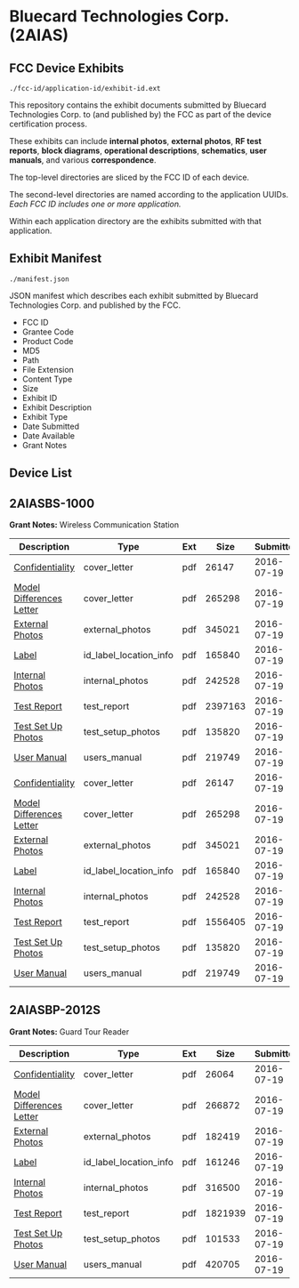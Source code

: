 # Bluecard Technologies Corp. (2AIAS)
## FCC Device Exhibits

```
./fcc-id/application-id/exhibit-id.ext
```

This repository contains the exhibit documents submitted by Bluecard Technologies Corp. to (and published by) the FCC as part of the device certification process.

These exhibits can include **internal photos**, **external photos**, **RF test reports**, **block diagrams**, **operational descriptions**, **schematics**, **user manuals**, and various **correspondence**.

The top-level directories are sliced by the FCC ID of each device.

The second-level directories are named according to the application UUIDs. *Each FCC ID includes one or more application.*

Within each application directory are the exhibits submitted with that application. 

## Exhibit Manifest

```
./manifest.json
```

JSON manifest which describes each exhibit submitted by Bluecard Technologies Corp. and published by the FCC.

- FCC ID
- Grantee Code
- Product Code
- MD5
- Path
- File Extension
- Content Type
- Size
- Exhibit ID
- Exhibit Description
- Exhibit Type
- Date Submitted
- Date Available
- Grant Notes

## Device List
## 2AIASBS-1000
**Grant Notes:** Wireless Communication Station

| Description | Type | Ext | Size | Submitted | Available |
| ----------- | ---- | --- | ---- | --------- | --------- |
| [Confidentiality](2AIASBS-1000/d1eaa95c44e4b43cc3addc2d85d7120a/3068714.pdf) | cover_letter | pdf | 26147 | 2016-07-19 | 2016-07-24 |
| [Model Differences Letter](2AIASBS-1000/d1eaa95c44e4b43cc3addc2d85d7120a/3068715.pdf) | cover_letter | pdf | 265298 | 2016-07-19 | 2016-07-24 |
| [External Photos](2AIASBS-1000/d1eaa95c44e4b43cc3addc2d85d7120a/3068716.pdf) | external_photos | pdf | 345021 | 2016-07-19 | 2016-07-24 |
| [Label](2AIASBS-1000/d1eaa95c44e4b43cc3addc2d85d7120a/3068718.pdf) | id_label_location_info | pdf | 165840 | 2016-07-19 | 2016-07-24 |
| [Internal Photos](2AIASBS-1000/d1eaa95c44e4b43cc3addc2d85d7120a/3068717.pdf) | internal_photos | pdf | 242528 | 2016-07-19 | 2016-07-24 |
| [Test Report](2AIASBS-1000/d1eaa95c44e4b43cc3addc2d85d7120a/3068722.pdf) | test_report | pdf | 2397163 | 2016-07-19 | 2016-07-24 |
| [Test Set Up Photos](2AIASBS-1000/d1eaa95c44e4b43cc3addc2d85d7120a/3068721.pdf) | test_setup_photos | pdf | 135820 | 2016-07-19 | 2016-07-24 |
| [User Manual](2AIASBS-1000/d1eaa95c44e4b43cc3addc2d85d7120a/3068723.pdf) | users_manual | pdf | 219749 | 2016-07-19 | 2016-07-24 |
| [Confidentiality](2AIASBS-1000/83aa19e41f3ae69e84c3a5b456a673c0/3068714.pdf) | cover_letter | pdf | 26147 | 2016-07-19 | 2016-07-24 |
| [Model Differences Letter](2AIASBS-1000/83aa19e41f3ae69e84c3a5b456a673c0/3068715.pdf) | cover_letter | pdf | 265298 | 2016-07-19 | 2016-07-24 |
| [External Photos](2AIASBS-1000/83aa19e41f3ae69e84c3a5b456a673c0/3068716.pdf) | external_photos | pdf | 345021 | 2016-07-19 | 2016-07-24 |
| [Label](2AIASBS-1000/83aa19e41f3ae69e84c3a5b456a673c0/3068718.pdf) | id_label_location_info | pdf | 165840 | 2016-07-19 | 2016-07-24 |
| [Internal Photos](2AIASBS-1000/83aa19e41f3ae69e84c3a5b456a673c0/3068717.pdf) | internal_photos | pdf | 242528 | 2016-07-19 | 2016-07-24 |
| [Test Report](2AIASBS-1000/83aa19e41f3ae69e84c3a5b456a673c0/3068736.pdf) | test_report | pdf | 1556405 | 2016-07-19 | 2016-07-24 |
| [Test Set Up Photos](2AIASBS-1000/83aa19e41f3ae69e84c3a5b456a673c0/3068721.pdf) | test_setup_photos | pdf | 135820 | 2016-07-19 | 2016-07-24 |
| [User Manual](2AIASBS-1000/83aa19e41f3ae69e84c3a5b456a673c0/3068723.pdf) | users_manual | pdf | 219749 | 2016-07-19 | 2016-07-24 |
## 2AIASBP-2012S
**Grant Notes:** Guard Tour Reader

| Description | Type | Ext | Size | Submitted | Available |
| ----------- | ---- | --- | ---- | --------- | --------- |
| [Confidentiality](2AIASBP-2012S/63c645c7a277f57fa44a59272c30f9f2/3068813.pdf) | cover_letter | pdf | 26064 | 2016-07-19 | 2016-07-24 |
| [Model Differences Letter](2AIASBP-2012S/63c645c7a277f57fa44a59272c30f9f2/3068814.pdf) | cover_letter | pdf | 266872 | 2016-07-19 | 2016-07-24 |
| [External Photos](2AIASBP-2012S/63c645c7a277f57fa44a59272c30f9f2/3068815.pdf) | external_photos | pdf | 182419 | 2016-07-19 | 2016-07-24 |
| [Label](2AIASBP-2012S/63c645c7a277f57fa44a59272c30f9f2/3068817.pdf) | id_label_location_info | pdf | 161246 | 2016-07-19 | 2016-07-24 |
| [Internal Photos](2AIASBP-2012S/63c645c7a277f57fa44a59272c30f9f2/3068816.pdf) | internal_photos | pdf | 316500 | 2016-07-19 | 2016-07-24 |
| [Test Report](2AIASBP-2012S/63c645c7a277f57fa44a59272c30f9f2/3068821.pdf) | test_report | pdf | 1821939 | 2016-07-19 | 2016-07-24 |
| [Test Set Up Photos](2AIASBP-2012S/63c645c7a277f57fa44a59272c30f9f2/3068820.pdf) | test_setup_photos | pdf | 101533 | 2016-07-19 | 2016-07-24 |
| [User Manual](2AIASBP-2012S/63c645c7a277f57fa44a59272c30f9f2/3068822.pdf) | users_manual | pdf | 420705 | 2016-07-19 | 2016-07-24 |
